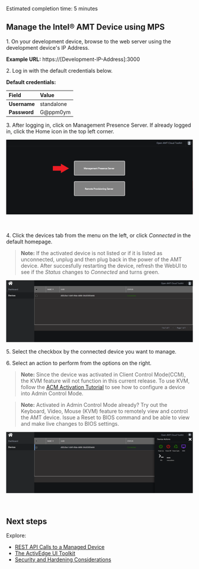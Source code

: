 Estimated completion time: 5 minutes

## Manage the Intel&reg; AMT Device using MPS

1\. On your development device, browse to the web server using the development device's IP Address.
	
**Example URL:** https://[Development-IP-Address]:3000

2\. Log in with the default credentials below.

**Default credentials:**

| Field       |  Value    |
| :----------- | :-------------- |
| **Username**| standalone |
| **Password**| G@ppm0ym |

3\. After logging in, click on Management Presence Server. If already logged in, click the Home icon in the top left corner.

[![WebUI](../assets/images/WebUI_HomeMPS.png)](../assets/images/WebUI_HomeMPS.png)

<br>

4\. Click the devices tab from the menu on the left, or click *Connected* in the default homepage.

>**Note:** If the activated device is not listed or if it is listed as unconnected, unplug and then plug back in the power of the AMT device. After succesfully restarting the device, refresh the WebUI to see if the *Status* changes to *Connected* and turns green.

[![mps](../assets/images/MPS_ConnectedDevice.png)](../assets/images/MPS_ConnectedDevice.png)

5\. Select the checkbox by the connected device you want to manage.

6\. Select an action to perform from the options on the right.

>**Note:** Since the device was activated in Client Control Mode(CCM), the KVM feature will not function in this current release. To use KVM, follow the [ACM Activation Tutorial](../Tutorials/acmActivation.md) to see how to configure a device into Admin Control Mode.

>**Note:** Activated in Admin Control Mode already? Try out the Keyboard, Video, Mouse (KVM) feature to remotely view and control the AMT device.  Issue a Reset to BIOS command and be able to view and make live changes to BIOS settings.

[![mps](../assets/images/MPS_ManageDevice.png)](../assets/images/MPS_ManageDevice.png)

<br>

## Next steps

Explore:

- [REST API Calls to a Managed Device](../Tutorials/apiTutorial.md)
- [The ActivEdge UI Toolkit](../Tutorials/uitoolkit.md) 
- [Security and Hardening Considerations](../security.md)

<br>

